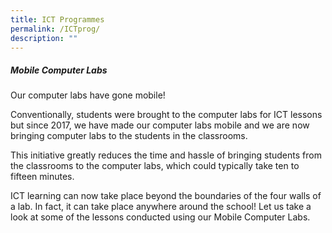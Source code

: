 ```yaml
---
title: ICT Programmes
permalink: /ICTprog/
description: ""
---
```



##### Mobile Computer Labs

Our computer labs have gone mobile!

Conventionally, students were brought to the computer labs for ICT lessons but since 2017, we have made our computer labs mobile and we are now bringing computer labs to the students in the classrooms.

This initiative greatly reduces the time and hassle of bringing students from the classrooms to the computer labs, which could typically take ten to fifteen minutes.

ICT learning can now take place beyond the boundaries of the four walls of a lab. In fact, it can take place anywhere around the school! Let us take a look at some of the lessons conducted using our Mobile Computer Labs.
